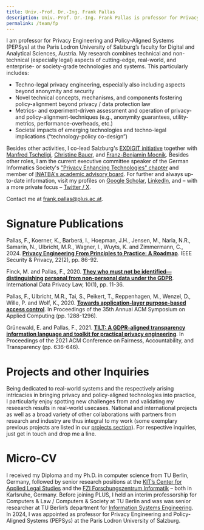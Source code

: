```yaml
---
title: Univ.-Prof. Dr.-Ing. Frank Pallas
description: Univ.-Prof. Dr.-Ing. Frank Pallas is professor for Privacy Engineering and Policy-Aligned Systems (PEPSys) at the Paris Lodron University of Salzburg. His research interests comprise all sub-fields of privacy engineering and policy-aligned systems – from core technical concepts like anonymity guarantees and performance experiments to technically well-founded legal examinations.
permalink: /team/fp
---
```



I am professor for Privacy Engineering and Policy-Aligned Systems (PEPSys) at the Paris Lodron University of Salzburg’s faculty for Digital and Analytical Sciences, Austria. My research combines technical and non-technical (especially legal) aspects of cutting-edge, real-world, and enterprise- or society-grade technologies and systems. This particularly includes:

* Techno-legal privacy engineering, especially also including aspects beyond anonymity and security
* Novel technical concepts, mechanisms, and components fostering policy-alignment beyond privacy / data protection law
* Metrics- and experiment-driven assessment and operation of privacy- and policy-alignment-techniques (e.g., anonymity guarantees, utility-metrics, performance-overheads, etc.)
* Societal impacts of emerging technologies and techno-legal implications (“technology-policy co-design”)

Besides other activities, I co-lead Salzburg's [EXDIGIT initiative](https://www.plus.ac.at/digital-and-analytical-sciences/fachbereiche-einrichtungen/einrichtungen/exdigit/?lang=en) together with [Manfred Tscheligi](https://www.plus.ac.at/aihi/der-fachbereich/team/univ-prof-dr-manfred-tscheligi/), [Christine Bauer](https://www.plus.ac.at/aihi/der-fachbereich/team/christine-bauer/), and [Franz-Benjamin Mocnik](https://www.plus.ac.at/geoinformatik/fachbereich/team/mocnik-franz-benjamin/). Besides other roles, I am the current executive committee speaker of the German Informatics Society's ["Privacy Enhancing Technologies" chapter](https://fg-pet.gi.de/) and member of [INATBA's academic advisory board](https://inatba.org/aab-members/). For further and always up-to-date information, visit my profiles on [Google Scholar](https://scholar.google.com/citations?user=wCZwHCsAAAAJ), [LinkedIn](https://www.linkedin.com/in/frank-pallas/), and – with a more private focus – [Twitter / X](https://twitter.com/sallapf).

Contact me at [frank.pallas@plus.ac.at](mailto:frank.pallas@plus.ac.at).

# Signature Publications

Pallas, F., Koerner, K., Barberá, I., Hoepman, J.H., Jensen, M., Narla, N.R., Samarin, N., Ulbricht, M.R., Wagner, I., Wuyts, K. and Zimmermann, C., 2024. [**Privacy Engineering From Principles to Practice: A Roadmap**](https://scholar.google.com/scholar?oi=bibs&hl=en&cluster=17937753304434579353). IEEE Security & Privacy, 22(2), pp. 86-92.

Finck, M. and Pallas, F., 2020. [**They who must not be identified—distinguishing personal from non-personal data under the GDPR**](https://scholar.google.com/scholar?oi=bibs&hl=en&cluster=3923138026311743478). International Data Privacy Law, 10(1), pp. 11-36.

Pallas, F., Ulbricht, M.R., Tai, S., Peikert, T., Reppenhagen, M., Wenzel, D., Wille, P. and Wolf, K., 2020. [**Towards application-layer purpose-based access control**](https://dl.acm.org/doi/abs/10.1145/3341105.3375764). In Proceedings of the 35th Annual ACM Symposium on Applied Computing (pp. 1288-1296).

Grünewald, E. and Pallas, F., 2021. [**TILT: A GDPR-aligned transparency information language and toolkit for practical privacy engineering**](https://scholar.google.com/scholar?oi=bibs&hl=en&cluster=17534929842019305805). In Proceedings of the 2021 ACM Conference on Fairness, Accountability, and Transparency (pp. 636-646).

# Projects and other Inquiries

Being dedicated to real-world systems and the respectively arising intricacies in bringing privacy and policy-aligned technologies into practice, I particularly enjoy spotting new challenges from and validating my reseearch results in real-world usecases. National and international projects as well as a broad variety of other collaborations with partners from research and industry are thus integral to my work (some exemplary previous projects are listed in our [projects section](/projects)). For respective inquiries, just get in touch and drop me a line.

# Micro-CV

I received my Diploma and my Ph.D. in computer science from TU Berlin, Germany, followed by senior research positions at the [KIT’s Center for Applied Legal Studies](https://www.zar.kit.edu/) and the [FZI Forschungszentrum Informatik](https://www.fzi.de/) – both in Karlsruhe, Germany. Before joining PLUS, I held an interim professorship for Computers & Law / Computers & Society at TU Berlin and was was senior researcher at TU Berlin’s department for [Information Systems Engineering](https://www.tu.berlin/ise). In 2024, I was appointed as professor for Privacy Engineering and Policy-Aligned Systems (PEPSys) at the Paris Lodron University of Salzburg.

